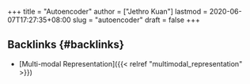 +++
title = "Autoencoder"
author = ["Jethro Kuan"]
lastmod = 2020-06-07T17:27:35+08:00
slug = "autoencoder"
draft = false
+++

## Backlinks {#backlinks}

- [Multi-modal Representation]({{< relref "multimodal_representation" >}})
